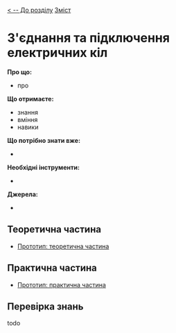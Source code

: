 [< -- До розділу](../README.md)         [Зміст](../../contents.md)

# З'єднання та підключення електричних кіл

**Про що:**

- про 

**Що отримаєте:**

- знання 
- вміння 
- навики 

**Що потрібно знати вже:**

- 

**Необхідні інструменти:**

- 

**Джерела:** 

- 

## Теоретична частина

- [Прототип: теоретична частина](teor.md)

## Практична частина

- [Прототип: практична частина](lab.md)

## Перевірка знань

todo